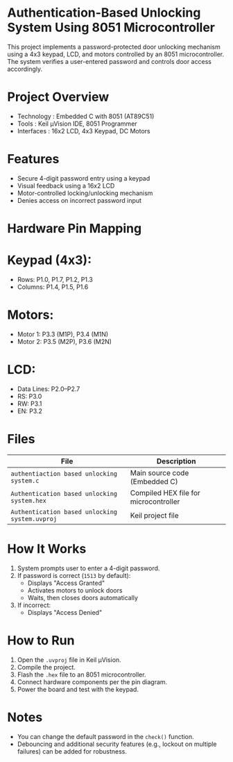 # Authentication-Based Unlocking System Using 8051 Microcontroller

This project implements a password-protected door unlocking mechanism using a 4x3 keypad, LCD, and motors controlled by an 8051 microcontroller. The system verifies a user-entered password and controls door access accordingly.

# Project Overview

- Technology : Embedded C with 8051 (AT89C51)
- Tools : Keil µVision IDE, 8051 Programmer
- Interfaces : 16x2 LCD, 4x3 Keypad, DC Motors

# Features

- Secure 4-digit password entry using a keypad
- Visual feedback using a 16x2 LCD
- Motor-controlled locking/unlocking mechanism
- Denies access on incorrect password input

# Hardware Pin Mapping

# Keypad (4x3):
- Rows: P1.0, P1.7, P1.2, P1.3
- Columns: P1.4, P1.5, P1.6

# Motors:
- Motor 1: P3.3 (M1P), P3.4 (M1N)
- Motor 2: P3.5 (M2P), P3.6 (M2N)

# LCD:
- Data Lines: P2.0–P2.7
- RS: P3.0  
- RW: P3.1  
- EN: P3.2  

# Files

| File                                | Description                           |
|-------------------------------------|---------------------------------------|
| `authentiaction based unlocking system.c` | Main source code (Embedded C)         |
| `Authentication based unlocking system.hex` | Compiled HEX file for microcontroller |
| `Authentication based unlocking system.uvproj` | Keil project file                     |

# How It Works

1. System prompts user to enter a 4-digit password.
2. If password is correct (`1513` by default):
   - Displays "Access Granted"
   - Activates motors to unlock doors
   - Waits, then closes doors automatically
3. If incorrect:
   - Displays "Access Denied"

# How to Run

1. Open the `.uvproj` file in Keil µVision.
2. Compile the project.
3. Flash the `.hex` file to an 8051 microcontroller.
4. Connect hardware components per the pin diagram.
5. Power the board and test with the keypad.

# Notes

- You can change the default password in the `check()` function.
- Debouncing and additional security features (e.g., lockout on multiple failures) can be added for robustness.
